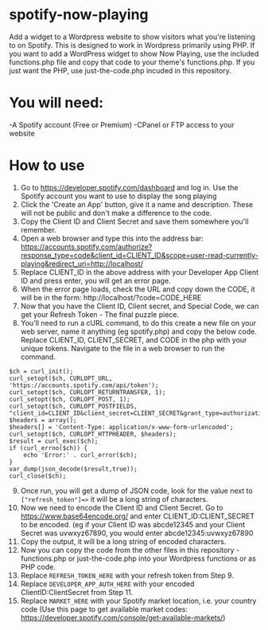 # spotify-now-playing
Add a widget to a Wordpress website to show visitors what you're listening to on Spotify.
This is designed to work in Wordpress primarily using PHP.
If you want to add a WordPress widget to show Now Playing, use the included functions.php file and copy that code to your theme's functions.php.
If you just want the PHP, use just-the-code.php incuded in this repository.

# You will need:
-A Spotify account (Free or Premium)
-CPanel or FTP access to your website

# How to use
1. Go to https://developer.spotify.com/dashboard and log in. Use the Spotify account you want to use to display the song playing
2. Click the 'Create an App' button, give it a name and description. These will not be public and don't make a difference to the code.
3. Copy the Client ID and Client Secret and save them somewhere you'll remember.
4. Open a web browser and type this into the address bar: https://accounts.spotify.com/authorize?response_type=code&client_id=CLIENT_ID&scope=user-read-currently-playing&redirect_uri=http://localhost/
5. Replace CLIENT_ID in the above address with your Developer App Client ID and press enter, you will get an error page.
6. When the error page loads, check the URL and copy down the CODE, it will be in the form: http://localhost/?code=CODE_HERE
7. Now that you have the Client ID, Client secret, and Special Code, we can get your Refresh Token - The final puzzle piece.
8. You'll need to run a cURL command, to do this create a new file on your web server, name it anything (eg spotify.php) and copy the below code. Replace CLIENT_ID, CLIENT_SECRET, and CODE in the php with your unique tokens. Navigate to the file in a web browser to run the command.

```
$ch = curl_init();
curl_setopt($ch, CURLOPT_URL, 'https://accounts.spotify.com/api/token');
curl_setopt($ch, CURLOPT_RETURNTRANSFER, 1);
curl_setopt($ch, CURLOPT_POST, 1);
curl_setopt($ch, CURLOPT_POSTFIELDS, "client_id=CLIENT_ID&client_secret=CLIENT_SECRET&grant_type=authorization_code&code=CODE&redirect_uri=http://localhost/");
$headers = array();
$headers[] = 'Content-Type: application/x-www-form-urlencoded';
curl_setopt($ch, CURLOPT_HTTPHEADER, $headers);
$result = curl_exec($ch);
if (curl_errno($ch)) {
    echo 'Error:' . curl_error($ch);
}
var_dump(json_decode($result,true));
curl_close($ch);
```

9. Once run, you will get a dump of JSON code, look for the value next to `["refresh_token"]=>` it will be a long string of characters.
10. Now we need to encode the Client ID and Client Secret. Go to https://www.base64encode.org/ and enter CLIENT_ID:CLIENT_SECRET to be encoded. (eg if your Client ID was abcde12345 and your Client Secret was uvwxyz67890, you would enter abcde12345:uvwxyz67890
11. Copy the output, it will be a long string of encoded characters.
12. Now you can copy the code from the other files in this repository - functions.php or just-the-code.php into your Wordpress functions or as PHP code.
13. Replace `REFRESH_TOKEN_HERE` with your refresh token from Step 9.
14. Replace `DEVELOPER_APP_AUTH_HERE` with your encoded ClientID:ClientSecret from Step 11.
15. Replace `MARKET_HERE` with your Spotify market location, i.e. your country code (Use this page to get available market codes: https://developer.spotify.com/console/get-available-markets/)
